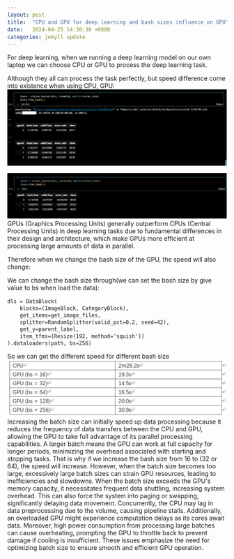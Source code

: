 ```yaml
---
layout: post
title:  "CPU and GPU for deep learning and bash sizes influence on GPU"
date:   2024-04-25 14:30:30 +0800
categories: jekyll update
---
```


For deep learning, when we running a deep learning model on our own laptop we can choose CPU or GPU to process the deep learning task.

Although they all can process the task perfectly, but speed difference come into existence when using CPU, GPU:
![Image of confusion matrix](/images/CPU.png)

![Image of confusion matrix](/images/GPU.png)
GPUs (Graphics Processing Units) generally outperform CPUs (Central Processing Units) in deep learning tasks due to fundamental differences in their design and architecture, which make GPUs more efficient at processing large amounts of data in parallel.

Therefore when we change the bash size of the GPU, the speed will also change:

We can change the bash size through(we can set the bash size by give value to bs when load the data):
```console
dls = DataBlock(
    blocks=(ImageBlock, CategoryBlock), 
    get_items=get_image_files, 
    splitter=RandomSplitter(valid_pct=0.2, seed=42),
    get_y=parent_label,
    item_tfms=[Resize(192, method='squish')]
).dataloaders(path, bs=256)
```
So we can get the different speed for different bash size
![Image of confusion matrix](/images/speed_change.png)
Increasing the batch size can initially speed up data processing because it reduces the frequency of data transfers between the CPU and GPU, allowing the GPU to take full advantage of its parallel processing capabilities. A larger batch means the GPU can work at full capacity for longer periods, minimizing the overhead associated with starting and stopping tasks. That is why if we increase the bash size from 16 to (32 or 64), the speed will increase. However, when the batch size becomes too large, excessively large batch sizes can strain GPU resources, leading to inefficiencies and slowdowns. When the batch size exceeds the GPU's memory capacity, it necessitates frequent data shuttling, increasing system overhead. This can also force the system into paging or swapping, significantly delaying data movement. Concurrently, the CPU may lag in data preprocessing due to the volume, causing pipeline stalls. Additionally, an overloaded GPU might experience computation delays as its cores await data. Moreover, high power consumption from processing large batches can cause overheating, prompting the GPU to throttle back to prevent damage if cooling is insufficient. These issues emphasize the need for optimizing batch size to ensure smooth and efficient GPU operation. 
